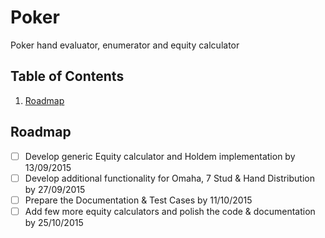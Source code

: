 # Poker
Poker hand evaluator, enumerator and equity calculator

## <a name='toc'>Table of Contents</a>
   1. [Roadmap](#roadmap)
  
Roadmap
---
- [ ] Develop generic Equity calculator and Holdem implementation by 13/09/2015
- [ ] Develop additional functionality for Omaha, 7 Stud & Hand Distribution by 27/09/2015
- [ ] Prepare the Documentation & Test Cases by 11/10/2015
- [ ] Add few more equity calculators and polish the code & documentation by 25/10/2015
